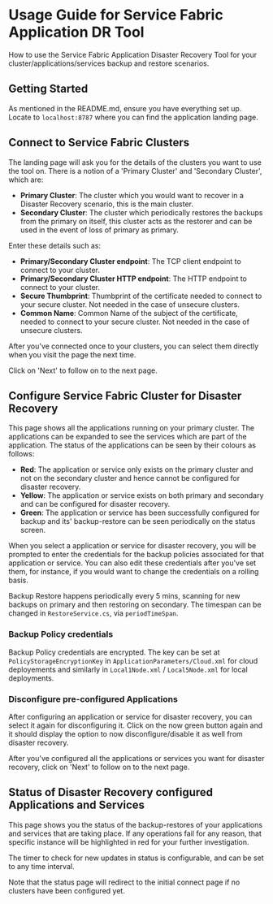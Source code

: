 
# Usage Guide for Service Fabric Application DR Tool

How to use the Service Fabric Application Disaster Recovery Tool for your cluster/applications/services backup and restore scenarios.

## Getting Started

As mentioned in the README.md, ensure you have everything set up. Locate to `localhost:8787` where you can find the application landing page.

## Connect to Service Fabric Clusters

The landing page will ask you for the details of the clusters you want to use the tool on. There is a notion of a 'Primary Cluster' and 'Secondary Cluster', which are:
 - **Primary Cluster**: The cluster which you would want to recover in a Disaster Recovery scenario, this is the main cluster.
 - **Secondary Cluster**: The cluster which periodically restores the backups from the primary on itself, this cluster acts as the restorer and can be used in the event of loss of primary as primary.

Enter these details such as:
 - **Primary/Secondary Cluster endpoint**: The TCP client endpoint to connect to your cluster.
 - **Primary/Secondary Cluster HTTP endpoint**: The HTTP endpoint to connect to your cluster.
 - **Secure Thumbprint**: Thumbprint of the certificate needed to connect to your secure cluster. Not needed in the case of unsecure clusters.
 - **Common Name**: Common Name of the subject of the certificate, needed to connect to your secure cluster. Not needed in the case of unsecure clusters.

After you've connected once to your clusters, you can select them directly when you visit the page the next time.

Click on 'Next' to follow on to the next page.

## Configure Service Fabric Cluster for Disaster Recovery

This page shows all the applications running on your primary cluster. The applications can be expanded to see the services which are part of the application. The status of the applications can be seen by their colours as follows:
 - **Red**: The application or service only exists on the primary cluster and not on the secondary cluster and hence cannot be configured for disaster recovery.
 - **Yellow**: The application or service exists on both primary and secondary and can be configured for disaster recovery.
 - **Green**: The application or service has been successfully configured for backup and its' backup-restore can be seen periodically on the status screen.

When you select a application or service for disaster recovery, you will be prompted to enter the credentials for the backup policies associated for that application or service. You can also edit these credentials after you've set them, for instance, if you would want to change the credentials on a rolling basis.

Backup Restore happens periodically every 5 mins, scanning for new backups on primary and then restoring on secondary. The timespan can be changed in `RestoreService.cs`, via `periodTimeSpan`.

### Backup Policy credentials

Backup Policy credentials are encrypted. The key can be set at `PolicyStorageEncryptionKey` in `ApplicationParameters/Cloud.xml` for cloud deployements and similarly in `Local1Node.xml` / `Local5Node.xml` for local deployments. 

### Disconfigure pre-configured Applications

After configuring an application or service for disaster recovery, you can select it again for disconfiguring it. Click on the now green button again and it should display the option to now disconfigure/disable it as well from disaster recovery.

After you've configured all the applications or services you want for disaster recovery, click on 'Next' to follow on to the next page.

## Status of Disaster Recovery configured Applications and Services

This page shows you the status of the backup-restores of your applications and services that are taking place. If any operations fail for any reason, that specific instance will be highlighted in red for your further investigation.

The timer to check for new updates in status is configurable, and can be set to any time interval.

Note that the status page will redirect to the initial connect page if no clusters have been configured yet.
